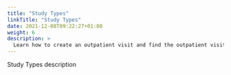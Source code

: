 ```yaml
---
title: "Study Types"
linkTitle: "Study Types"
date: 2021-12-08T09:22:27+01:00
weight: 6
description: >
  Learn how to create an outpatient visit and find the outpatient visit created previously
---
```


Study Types description
